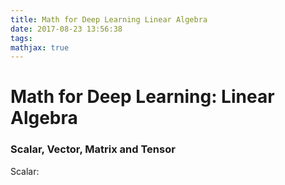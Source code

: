 ```yaml
---
title: Math for Deep Learning Linear Algebra
date: 2017-08-23 13:56:38
tags:
mathjax: true
---
```

# Math for Deep Learning: Linear Algebra

### Scalar, Vector, Matrix and Tensor

Scalar: 